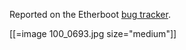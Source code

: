 Reported on the Etherboot [bug tracker](http://www.etherboot.org/support/issue23).

[[=image 100_0693.jpg size="medium"]]